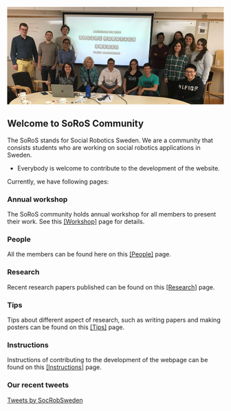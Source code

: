 ![](meeting-2018.jpg)
## Welcome to SoRoS Community

The SoRoS stands for Social Robotics Sweden. We are a community that consists students who are working on social robotics applications in Sweden. 

- Everybody is welcome to contribute to the development of the website.


Currently, we have following pages:

### Annual workshop

The SoRoS community holds annual workshop for all members to present their work. See this [[Workshop]](workshop.html) page for details.

### People

All the members can be found here on this [[People]](people.html) page.

### Research

Recent research papers published can be found on this [[Research]](research.html) page.

### Tips

Tips about different aspect of research, such as writing papers and making posters can be found on this [[Tips]](tips.html) page.

### Instructions

Instructions of contributing to the development of the webpage can be found on this [[Instructions]](instructions.html) page.

### Our recent tweets
<a class="twitter-timeline" data-width="1006" data-height="450" href="https://twitter.com/SocRobSweden?ref_src=twsrc%5Etfw">Tweets by SocRobSweden</a> <script async src="https://platform.twitter.com/widgets.js" charset="utf-8"></script>
